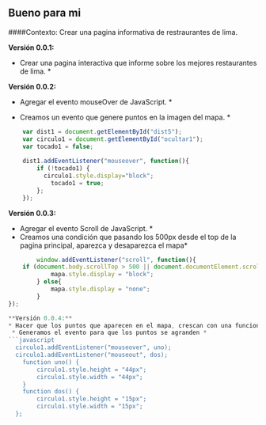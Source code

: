 ## Bueno para mi

####Contexto: Crear una pagina informativa de restraurantes de lima.

**Versión 0.0.1:**
* Crear una pagina interactiva que informe sobre los mejores restaurantes de lima. *

**Versión 0.0.2:**
* Agregar el evento mouseOver de JavaScript. *

 * Creamos un evento que genere puntos en la imagen del mapa. *
```javascript
    var dist1 = document.getElementById("dist5");
    var circulo1 = document.getElementById("ocultar1");
    var tocado1 = false;
    
    dist1.addEventListener("mouseover", function(){
        if (!tocado1) {
          circulo1.style.display="block"; 
            tocado1 = true;
        };
    });
```

**Versión 0.0.3:**
* Agregar el evento Scroll de JavaScript. *
 * Creamos una condición que pasando los 500px desde el top de la pagina principal, aparezca y desaparezca el mapa*
```javascript
    	window.addEventListener("scroll", function(){
    if (document.body.scrollTop > 500 || document.documentElement.scrollTop > 500) {
            mapa.style.display = "block";
        } else{
            mapa.style.display = "none";
        }
});

**Versión 0.0.4:**
* Hacer que los puntos que aparecen en el mapa, crescan con una funcion mouseOver y mouseOut *
 * Generamos el evento para que los puntos se agranden *
```javascript
  circulo1.addEventListener("mouseover", uno);
  circulo1.addEventListener("mouseout", dos);
    function uno() {
        circulo1.style.height = "44px";
        circulo1.style.width = "44px";
    }
    function dos() {
        circulo1.style.height = "15px";
        circulo1.style.width = "15px";
  };
```